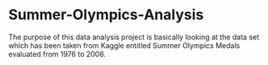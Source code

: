 # Summer-Olympics-Analysis
The purpose of this data analysis project is basically looking at the data set which has been taken from Kaggle entitled Summer Olympics Medals evaluated from 1976 to 2008.
